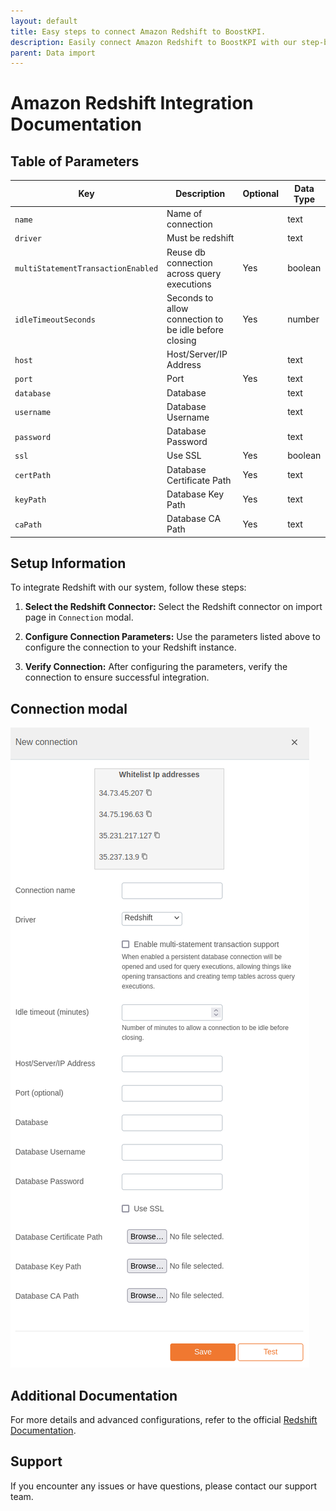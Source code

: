 ```yaml
---
layout: default
title: Easy steps to connect Amazon Redshift to BoostKPI.
description: Easily connect Amazon Redshift to BoostKPI with our step-by-step guide. Enable root-cause analysis and granular alerts on KPI changes.
parent: Data import
---
```


# Amazon Redshift Integration Documentation

## Table of Parameters

| Key                                | Description                                           | Optional | Data Type |
|------------------------------------|-------------------------------------------------------|----------|-----------|
| `name`                             | Name of connection                                    |          | text      |
| `driver`                           | Must be redshift                                      |          | text      |
| `multiStatementTransactionEnabled` | Reuse db connection across query executions           | Yes      | boolean   |
| `idleTimeoutSeconds`               | Seconds to allow connection to be idle before closing | Yes      | number    |
| `host`                             | Host/Server/IP Address                                |          | text      |
| `port`                             | Port                                                  | Yes      | text      |
| `database`                         | Database                                              |          | text      |
| `username`                         | Database Username                                     |          | text      |
| `password`                         | Database Password                                     |          | text      |
| `ssl`                              | Use SSL                                               | Yes      | boolean   |
| `certPath`                         | Database Certificate Path                             | Yes      | text      |
| `keyPath`                          | Database Key Path                                     | Yes      | text      |
| `caPath`                           | Database CA Path                                      | Yes      | text      |

## Setup Information

To integrate Redshift with our system, follow these steps:

1. **Select the Redshift Connector:** Select the Redshift connector on import page in `Connection`
   modal.

2. **Configure Connection Parameters:** Use the parameters listed above to configure the connection
   to your Redshift instance.

3. **Verify Connection:** After configuring the parameters, verify the connection to ensure
   successful integration.

## Connection modal

![Redshift Integration](../../../images/integration/redshift-integration.png)

## Additional Documentation

For more details and advanced configurations, refer to the
official [Redshift Documentation](https://docs.aws.amazon.com/redshift/).

## Support

If you encounter any issues or have questions, please contact our support team.
